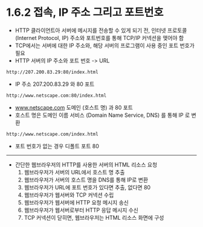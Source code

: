# 1.6.2 접속, IP 주소 그리고 포트번호

* HTTP 클라이언트아 서버에 메시지를 전송할 수 있게 되기 전, 인터넷 프로토콜 (Internet Protocol, IP) 주소와 포트번호를 통해 TCP/IP 커넥션을 맺어야 함
* TCP에서는 서버에 대한 IP 주소와, 해당 서버의 프로그램이 사용 중인 포트 번호가 필요
* HTTP 서버의 IP 주소와 포트 번호 -> URL
```
http://207.200.83.29:80/index.html
```
* IP 주소 207.200.83.29 와 80 포트
```
http://www.netscape.com:80/index.html
```
* www.netscape.com 도메인 (호스트 명) 과 80 포트
* 호스트 명은 도메인 이름 서비스 (Domain Name Service, DNS) 를 통해 IP 로 변환
```
http://www.netscape.com/index.html
```
* 포트 번호가 없는 경우 디폴트 포트 80
---
* 간단한 웹브라우저의 HTTP를 사용한 서버의 HTML 리소스 요청
  1) 웹브라우저가 서버의 URL에서 호스트 명 추출
  2) 웹브라우저가 서버의 호스트 명을 DNS를 통해 IP로 변환
  3) 웹브라우저가 URL에 포트 번호가 있다면 추출, 없다면 80
  4) 웹브라우저가 웹서버와 TCP 커넥션 수립
  5) 웹브라우저가 웹서버에 HTTP 요청 메시지 송신
  6) 웹브라우저가 웹서버로부터 HTTP 응답 메시지 수신
  7) TCP 커넥션이 닫히면, 웹브라우저는 HTML 리소스 화면에 구성
